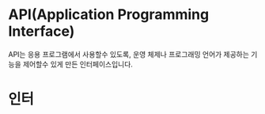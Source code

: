 # API(Application Programming Interface)

API는 응용 프로그램에서 사용할수 있도록, 운영 체제나 프로그래밍 언어가 제공하는 기능을 제어할수 있게 만든 인터페이스입니다.
<br />

# 인터
